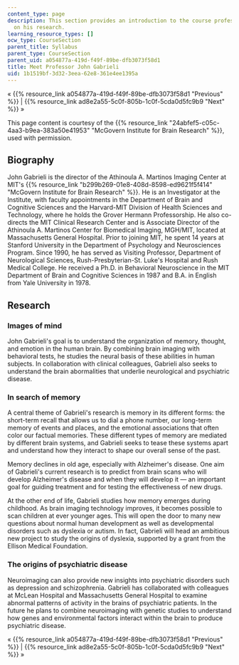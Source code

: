 ```yaml
---
content_type: page
description: This section provides an introduction to the course professor and information
  on his research.
learning_resource_types: []
ocw_type: CourseSection
parent_title: Syllabus
parent_type: CourseSection
parent_uid: a054877a-419d-f49f-89be-dfb3073f58d1
title: Meet Professor John Gabrieli
uid: 1b1519bf-3d32-3eea-62e8-361e4ee1395a
---
```


« {{% resource_link a054877a-419d-f49f-89be-dfb3073f58d1 "Previous" %}} | {{% resource_link ad8e2a55-5c0f-805b-1c0f-5cda0d5fc9b9 "Next" %}} »

This page content is courtesy of the {{% resource_link "24abfef5-c05c-4aa3-b9ea-383a50e41953" "McGovern Institute for Brain Research" %}}, used with permission.

Biography
---------

John Gabrieli is the director of the Athinoula A. Martinos Imaging Center at MIT's {{% resource_link "b299b269-01e8-408d-8598-ed9621f5f414" "McGovern Institute for Brain Research" %}}. He is an Investigator at the Institute, with faculty appointments in the Department of Brain and Cognitive Sciences and the Harvard-MIT Division of Health Sciences and Technology, where he holds the Grover Hermann Professorship. He also co-directs the MIT Clinical Research Center and is Associate Director of the Athinoula A. Martinos Center for Biomedical Imaging, MGH/MIT, located at Massachusetts General Hospital. Prior to joining MIT, he spent 14 years at Stanford University in the Department of Psychology and Neurosciences Program. Since 1990, he has served as Visiting Professor, Department of Neurological Sciences, Rush-Presbyterian-St. Luke's Hospital and Rush Medical College. He received a Ph.D. in Behavioral Neuroscience in the MIT Department of Brain and Cognitive Sciences in 1987 and B.A. in English from Yale University in 1978.

Research
--------

### Images of mind

John Gabrieli's goal is to understand the organization of memory, thought, and emotion in the human brain. By combining brain imaging with behavioral tests, he studies the neural basis of these abilities in human subjects. In collaboration with clinical colleagues, Gabrieli also seeks to understand the brain abormalities that underlie neurological and psychiatric disease.

### In search of memory

A central theme of Gabrieli's research is memory in its different forms: the short-term recall that allows us to dial a phone number, our long-term memory of events and places, and the emotional associations that often color our factual memories. These different types of memory are mediated by different brain systems, and Gabrieli seeks to tease these systems apart and understand how they interact to shape our overall sense of the past.

Memory declines in old age, especially with Alzheimer's disease. One aim of Gabrieli's current research is to predict from brain scans who will develop Alzheimer's disease and when they will develop it — an important goal for guiding treatment and for testing the effectiveness of new drugs.

At the other end of life, Gabrieli studies how memory emerges during childhood. As brain imaging technology improves, it becomes possible to scan children at ever younger ages. This will open the door to many new questions about normal human development as well as developmental disorders such as dyslexia or autism. In fact, Gabrieli will head an ambitious new project to study the origins of dyslexia, supported by a grant from the Ellison Medical Foundation.

### The origins of psychiatric disease

Neuroimaging can also provide new insights into psychiatric disorders such as depression and schizophrenia. Gabrieli has collaborated with colleagues at McLean Hospital and Massachusetts General Hospital to examine abnormal patterns of activity in the brains of psychiatric patients. In the future he plans to combine neuroimaging with genetic studies to understand how genes and environmental factors interact within the brain to produce psychiatric disease.

« {{% resource_link a054877a-419d-f49f-89be-dfb3073f58d1 "Previous" %}} | {{% resource_link ad8e2a55-5c0f-805b-1c0f-5cda0d5fc9b9 "Next" %}} »